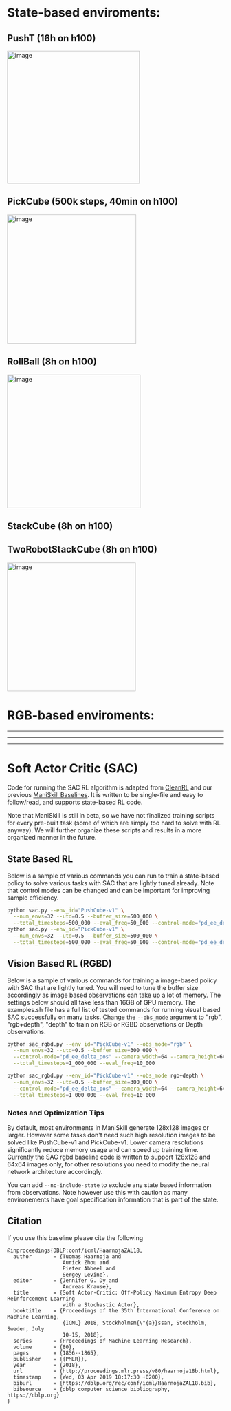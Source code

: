 # State-based enviroments:

## PushT (16h on h100)

<img width="308" alt="image" src="https://github.com/user-attachments/assets/49a1133a-06d4-4d31-97c0-e8fdf34ed3d7" />


## PickCube (500k steps, 40min on h100)

<img width="300" alt="image" src="https://github.com/user-attachments/assets/a80ea3e1-5a5a-4e66-948c-410bd1b2a2ae" />

## RollBall (8h on h100)

<img width="310" alt="image" src="https://github.com/user-attachments/assets/bb88ed69-2e22-4bfd-9e54-5e9f27641852" />

## StackCube (8h on h100)



## TwoRobotStackCube (8h on h100)


<img width="299" alt="image" src="https://github.com/user-attachments/assets/03fabcde-52e5-4134-9b07-a0db8efa4a9c" />





# RGB-based enviroments:




-----
-----
-----

# Soft Actor Critic (SAC)

Code for running the SAC RL algorithm is adapted from [CleanRL](https://github.com/vwxyzjn/cleanrl/) and our previous [ManiSkill Baselines](https://github.com/tongzhoumu/ManiSkill_Baselines/). It is written to be single-file and easy to follow/read, and supports state-based RL code.

Note that ManiSkill is still in beta, so we have not finalized training scripts for every pre-built task (some of which are simply too hard to solve with RL anyway). We will further organize these scripts and results in a more organized manner in the future.

## State Based RL

Below is a sample of various commands you can run to train a state-based policy to solve various tasks with SAC that are lightly tuned already. Note that control modes can be changed and can be important for improving sample efficiency.


```bash
python sac.py --env_id="PushCube-v1" \
  --num_envs=32 --utd=0.5 --buffer_size=500_000 \
  --total_timesteps=500_000 --eval_freq=50_000 --control-mode="pd_ee_delta_pos" 
python sac.py --env_id="PickCube-v1" \
  --num_envs=32 --utd=0.5 --buffer_size=500_000 \
  --total_timesteps=500_000 --eval_freq=50_000 --control-mode="pd_ee_delta_pos" 
```

## Vision Based RL (RGBD)

Below is a sample of various commands for training a image-based policy with SAC that are lightly tuned. You will need to tune the buffer size accordingly as image based observations can take up a lot of memory. The settings below should all take less than 16GB of GPU memory. The examples.sh file has a full list of tested commands for running visual based SAC successfully on many tasks. Change the `--obs_mode` argument to "rgb", "rgb+depth", "depth" to train on RGB or RGBD observations or Depth observations. 

```bash
python sac_rgbd.py --env_id="PickCube-v1" --obs_mode="rgb" \
  --num_envs=32 --utd=0.5 --buffer_size=300_000 \
  --control-mode="pd_ee_delta_pos" --camera_width=64 --camera_height=64 \
  --total_timesteps=1_000_000 --eval_freq=10_000

python sac_rgbd.py --env_id="PickCube-v1" --obs_mode rgb+depth \
  --num_envs=32 --utd=0.5 --buffer_size=300_000 \
  --control-mode="pd_ee_delta_pos" --camera_width=64 --camera_height=64 \
  --total_timesteps=1_000_000 --eval_freq=10_000 
```

### Notes and Optimization Tips

By default, most environments in ManiSkill generate 128x128 images or larger. However some tasks don't need such high resolution images to be solved like PushCube-v1 and PickCube-v1. Lower camera resolutions significantly reduce memory usage and can speed up training time. Currently the SAC rgbd baseline code is written to support 128x128 and 64x64 images only, for other resolutions you need to modify the neural network architecture accordingly.

You can add `--no-include-state` to exclude any state based information from observations. Note however use this with caution as many environements have goal specification information that is part of the state.

## Citation

If you use this baseline please cite the following
```
@inproceedings{DBLP:conf/icml/HaarnojaZAL18,
  author       = {Tuomas Haarnoja and
                  Aurick Zhou and
                  Pieter Abbeel and
                  Sergey Levine},
  editor       = {Jennifer G. Dy and
                  Andreas Krause},
  title        = {Soft Actor-Critic: Off-Policy Maximum Entropy Deep Reinforcement Learning
                  with a Stochastic Actor},
  booktitle    = {Proceedings of the 35th International Conference on Machine Learning,
                  {ICML} 2018, Stockholmsm{\"{a}}ssan, Stockholm, Sweden, July
                  10-15, 2018},
  series       = {Proceedings of Machine Learning Research},
  volume       = {80},
  pages        = {1856--1865},
  publisher    = {{PMLR}},
  year         = {2018},
  url          = {http://proceedings.mlr.press/v80/haarnoja18b.html},
  timestamp    = {Wed, 03 Apr 2019 18:17:30 +0200},
  biburl       = {https://dblp.org/rec/conf/icml/HaarnojaZAL18.bib},
  bibsource    = {dblp computer science bibliography, https://dblp.org}
}
```
